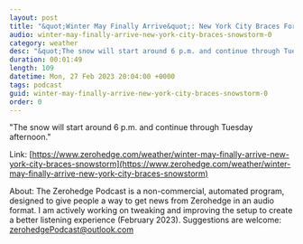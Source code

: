 ```yaml
---
layout: post
title: "&quot;Winter May Finally Arrive&quot;: New York City Braces For Snowstorm"
audio: winter-may-finally-arrive-new-york-city-braces-snowstorm-0
category: weather
desc: "&quot;The snow will start around 6 p.m. and continue through Tuesday afternoon.&quot; "
duration: 00:01:49
length: 109
datetime: Mon, 27 Feb 2023 20:04:00 +0000
tags: podcast
guid: winter-may-finally-arrive-new-york-city-braces-snowstorm-0
order: 0
---
```

&quot;The snow will start around 6 p.m. and continue through Tuesday afternoon.&quot; 

Link: [https://www.zerohedge.com/weather/winter-may-finally-arrive-new-york-city-braces-snowstorm](https://www.zerohedge.com/weather/winter-may-finally-arrive-new-york-city-braces-snowstorm)

About: The Zerohedge Podcast is a non-commercial, automated program, designed to give people a way to get news from Zerohedge in an audio format.  I am actively working on tweaking and improving the setup to create a better listening experience (February 2023).  Suggestions are welcome: [zerohedgePodcast@outlook.com](mailto:zerohedgePodcast@outlook.com)